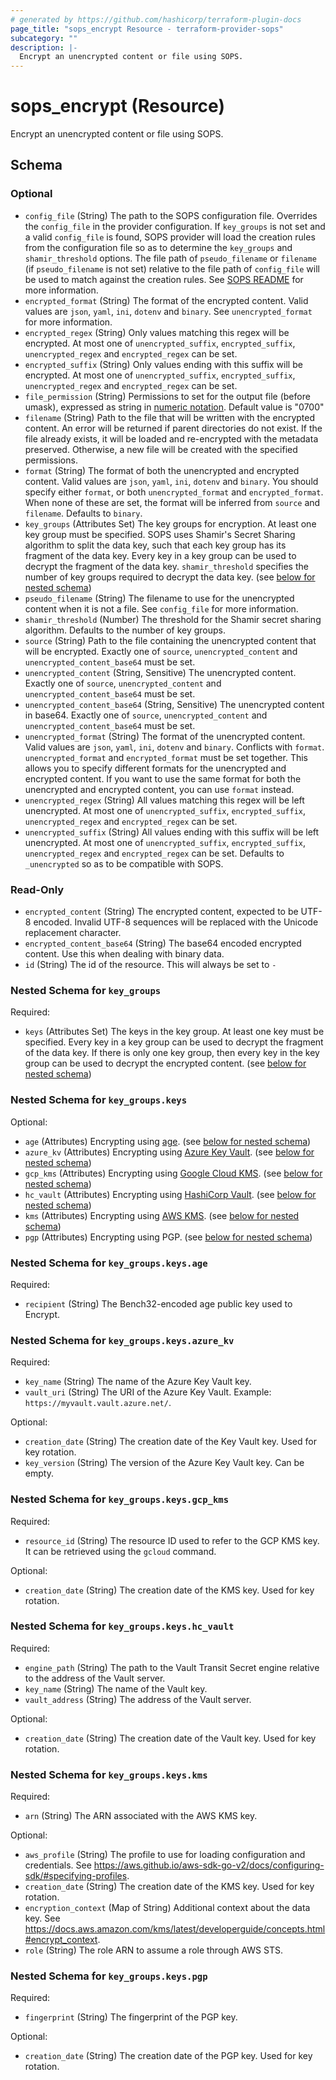 ```yaml
---
# generated by https://github.com/hashicorp/terraform-plugin-docs
page_title: "sops_encrypt Resource - terraform-provider-sops"
subcategory: ""
description: |-
  Encrypt an unencrypted content or file using SOPS.
---
```


# sops_encrypt (Resource)

Encrypt an unencrypted content or file using SOPS.



<!-- schema generated by tfplugindocs -->
## Schema

### Optional

- `config_file` (String) The path to the SOPS configuration file. Overrides the `config_file` in the provider configuration. If `key_groups` is not set and a valid `config_file` is found, SOPS provider will load the creation rules from the configuration file so as to determine the `key_groups` and `shamir_threshold` options. The file path of `pseudo_filename` or `filename` (if `pseudo_filename` is not set) relative to the file path of `config_file` will be used to match against the creation rules. See [SOPS README](https://github.com/getsops/sops/blob/main/README.rst) for more information.
- `encrypted_format` (String) The format of the encrypted content. Valid values are `json`, `yaml`, `ini`, `dotenv` and `binary`. See `unencrypted_format` for more information.
- `encrypted_regex` (String) Only values matching this regex will be encrypted. At most one of `unencrypted_suffix`, `encrypted_suffix`, `unencrypted_regex` and `encrypted_regex` can be set.
- `encrypted_suffix` (String) Only values ending with this suffix will be encrypted. At most one of `unencrypted_suffix`, `encrypted_suffix`, `unencrypted_regex` and `encrypted_regex` can be set.
- `file_permission` (String) Permissions to set for the output file (before umask), expressed as string in [numeric notation](https://en.wikipedia.org/wiki/File-system_permissions#Numeric_notation). Default value is "0700"
- `filename` (String) Path to the file that will be written with the encrypted content. An error will be returned if parent directories do not exist. If the file already exists, it will be loaded and re-encrypted with the metadata preserved. Otherwise, a new file will be created with the specified permissions.
- `format` (String) The format of both the unencrypted and encrypted content. Valid values are `json`, `yaml`, `ini`, `dotenv` and `binary`. You should specify either `format`, or both `unencrypted_format` and `encrypted_format`. When none of these are set, the format will be inferred from `source` and `filename`. Defaults to `binary`.
- `key_groups` (Attributes Set) The key groups for encryption. At least one key group must be specified. SOPS uses Shamir's Secret Sharing algorithm to split the data key, such that each key group has its fragment of the data key. Every key in a key group can be used to decrypt the fragment of the data key. `shamir_threshold` specifies the number of key groups required to decrypt the data key. (see [below for nested schema](#nestedatt--key_groups))
- `pseudo_filename` (String) The filename to use for the unencrypted content when it is not a file. See `config_file` for more information.
- `shamir_threshold` (Number) The threshold for the Shamir secret sharing algorithm. Defaults to the number of key groups.
- `source` (String) Path to the file containing the unencrypted content that will be encrypted. Exactly one of `source`, `unencrypted_content` and `unencrypted_content_base64` must be set.
- `unencrypted_content` (String, Sensitive) The unencrypted content. Exactly one of `source`, `unencrypted_content` and `unencrypted_content_base64` must be set.
- `unencrypted_content_base64` (String, Sensitive) The unencrypted content in base64. Exactly one of `source`, `unencrypted_content` and `unencrypted_content_base64` must be set.
- `unencrypted_format` (String) The format of the unencrypted content. Valid values are `json`, `yaml`, `ini`, `dotenv` and `binary`. Conflicts with `format`. `unencrypted_format` and `encrypted_format` must be set together. This allows you to specify different formats for the unencrypted and encrypted content. If you want to use the same format for both the unencrypted and encrypted content, you can use `format` instead.
- `unencrypted_regex` (String) All values matching this regex will be left unencrypted. At most one of `unencrypted_suffix`, `encrypted_suffix`, `unencrypted_regex` and `encrypted_regex` can be set.
- `unencrypted_suffix` (String) All values ending with this suffix will be left unencrypted. At most one of `unencrypted_suffix`, `encrypted_suffix`, `unencrypted_regex` and `encrypted_regex` can be set. Defaults to `_unencrypted` so as to be compatible with SOPS.

### Read-Only

- `encrypted_content` (String) The encrypted content, expected to be UTF-8 encoded. Invalid UTF-8 sequences will be replaced with the Unicode replacement character.
- `encrypted_content_base64` (String) The base64 encoded encrypted content. Use this when dealing with binary data.
- `id` (String) The id of the resource. This will always be set to `-`

<a id="nestedatt--key_groups"></a>
### Nested Schema for `key_groups`

Required:

- `keys` (Attributes Set) The keys in the key group. At least one key must be specified. Every key in a key group can be used to decrypt the fragment of the data key. If there is only one key group, then every key in the key group can be used to decrypt the encrypted content. (see [below for nested schema](#nestedatt--key_groups--keys))

<a id="nestedatt--key_groups--keys"></a>
### Nested Schema for `key_groups.keys`

Optional:

- `age` (Attributes) Encrypting using [age](https://age-encryption.org/). (see [below for nested schema](#nestedatt--key_groups--keys--age))
- `azure_kv` (Attributes) Encrypting using [Azure Key Vault](https://azure.microsoft.com/en-us/services/key-vault/). (see [below for nested schema](#nestedatt--key_groups--keys--azure_kv))
- `gcp_kms` (Attributes) Encrypting using [Google Cloud KMS](https://cloud.google.com/kms). (see [below for nested schema](#nestedatt--key_groups--keys--gcp_kms))
- `hc_vault` (Attributes) Encrypting using [HashiCorp Vault](https://www.vaultproject.io/). (see [below for nested schema](#nestedatt--key_groups--keys--hc_vault))
- `kms` (Attributes) Encrypting using [AWS KMS](https://docs.aws.amazon.com/kms/latest/developerguide/overview.html). (see [below for nested schema](#nestedatt--key_groups--keys--kms))
- `pgp` (Attributes) Encrypting using PGP. (see [below for nested schema](#nestedatt--key_groups--keys--pgp))

<a id="nestedatt--key_groups--keys--age"></a>
### Nested Schema for `key_groups.keys.age`

Required:

- `recipient` (String) The Bench32-encoded age public key used to Encrypt.


<a id="nestedatt--key_groups--keys--azure_kv"></a>
### Nested Schema for `key_groups.keys.azure_kv`

Required:

- `key_name` (String) The name of the Azure Key Vault key.
- `vault_uri` (String) The URI of the Azure Key Vault. Example: `https://myvault.vault.azure.net/`.

Optional:

- `creation_date` (String) The creation date of the Key Vault key. Used for key rotation.
- `key_version` (String) The version of the Azure Key Vault key. Can be empty.


<a id="nestedatt--key_groups--keys--gcp_kms"></a>
### Nested Schema for `key_groups.keys.gcp_kms`

Required:

- `resource_id` (String) The resource ID used to refer to the GCP KMS key. It can be retrieved using the `gcloud` command.

Optional:

- `creation_date` (String) The creation date of the KMS key. Used for key rotation.


<a id="nestedatt--key_groups--keys--hc_vault"></a>
### Nested Schema for `key_groups.keys.hc_vault`

Required:

- `engine_path` (String) The path to the Vault Transit Secret engine relative to the address of the Vault server.
- `key_name` (String) The name of the Vault key.
- `vault_address` (String) The address of the Vault server.

Optional:

- `creation_date` (String) The creation date of the Vault key. Used for key rotation.


<a id="nestedatt--key_groups--keys--kms"></a>
### Nested Schema for `key_groups.keys.kms`

Required:

- `arn` (String) The ARN associated with the AWS KMS key.

Optional:

- `aws_profile` (String) The profile to use for loading configuration and credentials. See https://aws.github.io/aws-sdk-go-v2/docs/configuring-sdk/#specifying-profiles.
- `creation_date` (String) The creation date of the KMS key. Used for key rotation.
- `encryption_context` (Map of String) Additional context about the data key. See https://docs.aws.amazon.com/kms/latest/developerguide/concepts.html#encrypt_context.
- `role` (String) The role ARN to assume a role through AWS STS.


<a id="nestedatt--key_groups--keys--pgp"></a>
### Nested Schema for `key_groups.keys.pgp`

Required:

- `fingerprint` (String) The fingerprint of the PGP key.

Optional:

- `creation_date` (String) The creation date of the PGP key. Used for key rotation.
